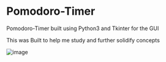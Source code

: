 # Pomodoro-Timer
Pomodoro-Timer built using Python3 and Tkinter for the GUI

This was Built to help me study and further solidify concepts

![image](https://user-images.githubusercontent.com/72506201/159458862-d7802635-41d9-469e-873e-563dba010d2e.png)

